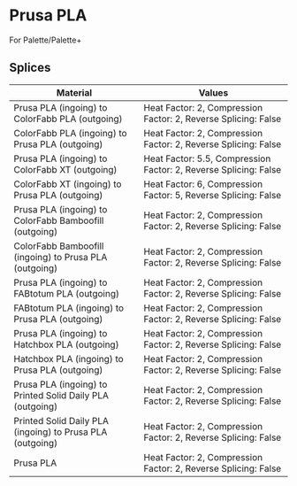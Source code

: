 # Prusa PLA

For Palette/Palette+

## Splices

Material | Values
-------- | ------
Prusa PLA (ingoing) to ColorFabb PLA (outgoing) | Heat Factor: 2, Compression Factor: 2, Reverse Splicing: False
ColorFabb PLA (ingoing) to Prusa PLA (outgoing) | Heat Factor: 2, Compression Factor: 2, Reverse Splicing: False
Prusa PLA (ingoing) to ColorFabb XT (outgoing) | Heat Factor: 5.5, Compression Factor: 2, Reverse Splicing: False
ColorFabb XT (ingoing) to Prusa PLA (outgoing) | Heat Factor: 6, Compression Factor: 5, Reverse Splicing: False
Prusa PLA (ingoing) to ColorFabb Bamboofill (outgoing) | Heat Factor: 2, Compression Factor: 2, Reverse Splicing: False
ColorFabb Bamboofill (ingoing) to Prusa PLA (outgoing) | Heat Factor: 2, Compression Factor: 2, Reverse Splicing: False
Prusa PLA (ingoing) to FABtotum PLA (outgoing) | Heat Factor: 2, Compression Factor: 2, Reverse Splicing: False
FABtotum PLA (ingoing) to Prusa PLA (outgoing) | Heat Factor: 2, Compression Factor: 2, Reverse Splicing: False
Prusa PLA (ingoing) to Hatchbox PLA (outgoing) | Heat Factor: 2, Compression Factor: 2, Reverse Splicing: False
Hatchbox PLA (ingoing) to Prusa PLA (outgoing) | Heat Factor: 2, Compression Factor: 2, Reverse Splicing: False
Prusa PLA (ingoing) to Printed Solid Daily PLA (outgoing) | Heat Factor: 2, Compression Factor: 2, Reverse Splicing: False
Printed Solid Daily PLA (ingoing) to Prusa PLA (outgoing) | Heat Factor: 2, Compression Factor: 2, Reverse Splicing: False
Prusa PLA | Heat Factor: 2, Compression Factor: 2, Reverse Splicing: False

